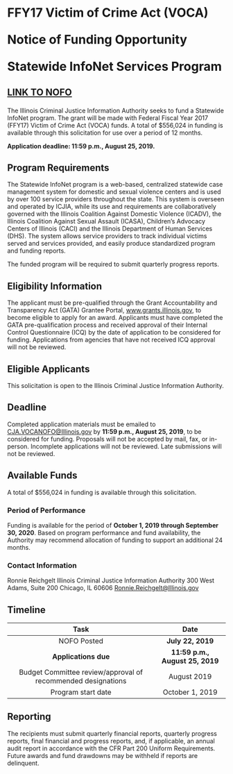 # <p class="text-center">FFY17 Victim of Crime Act (VOCA)<p class="text-center">Notice of Funding Opportunity<p class="text-center">Statewide InfoNet Services Program 
	
## <p class="text-center">[LINK TO NOFO](VOCAStatewideInfoNetNOFO.docx)

The Illinois Criminal Justice Information Authority seeks to fund a Statewide InfoNet program.  The grant will be made with Federal Fiscal Year 2017 (FFY17) Victim of Crime Act (VOCA) funds. A total of $556,024 in funding is available through this solicitation for use over a period of 12 months. 

**Application deadline: 11:59 p.m., August 25, 2019.**

## Program Requirements

The Statewide InfoNet program is a web-based, centralized statewide case management system for domestic and sexual violence centers and is used by over 100 service providers throughout the state. This system is overseen and operated by ICJIA, while its use and requirements are collaboratively governed with the Illinois Coalition Against Domestic Violence (ICADV), the Illinois Coalition Against Sexual Assault (ICASA), Children’s Advocacy Centers of Illinois (CACI) and the Illinois Department of Human Services (DHS). The system allows service providers to track individual victims served and services provided, and easily produce standardized program and funding reports.

The funded program will be required to submit quarterly progress reports. 

## Eligibility Information

The applicant must be pre-qualified through the Grant Accountability and Transparency Act (GATA) Grantee Portal, www.grants.illinois.gov, to become eligible to apply for an award.  Applicants must have completed the GATA pre-qualification process and received approval of their Internal Control Questionnaire (ICQ) by the date of application to be considered for funding.   Applications from agencies that have not received ICQ approval will not be reviewed.

## Eligible Applicants

This solicitation is open to the Illinois Criminal Justice Information Authority.

## Deadline

Completed application materials must be emailed to CJA.VOCANOFO@Illinois.gov by **11:59 p.m., August 25, 2019**, to be considered for funding. Proposals will not be accepted by mail, fax, or in-person. Incomplete applications will not be reviewed. Late submissions will not be reviewed.

## Available Funds

A total of $556,024 in funding is available through this solicitation.    

### Period of Performance

Funding is available for the period of **October 1, 2019 through September 30, 2020**. Based on program performance and fund availability, the Authority may recommend allocation of funding to support an additional 24 months. 

### Contact Information

Ronnie Reichgelt
Illinois Criminal Justice Information Authority
300 West Adams, Suite 200
Chicago, IL 60606
Ronnie.Reichgelt@Illinois.gov

## Timeline

Task | Date
:----: | :---:
NOFO Posted | **July 22, 2019**
**Applications due** |  **11:59 p.m., August 25, 2019**
Budget Committee review/approval of recommended designations | August 2019
Program start date | October 1, 2019

## Reporting

The recipients must submit quarterly financial reports, quarterly progress reports, final financial and progress reports, and, if applicable, an annual audit report in accordance with the CFR Part 200 Uniform Requirements. Future awards and fund drawdowns may be withheld if reports are delinquent.

